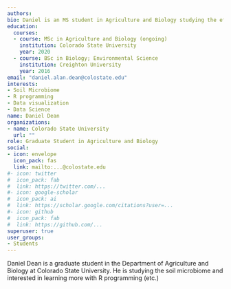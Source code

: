 ```yaml
---
authors:
bio: Daniel is an MS student in Agriculture and Biology studying the effects of drought and warming on the soil microbiome using longitudinal samples from a climate research installation.
education:
  courses:
  - course: MSc in Agriculture and Biology (ongoing)
    institution: Colorado State University
    year: 2020
  - course: BSc in Biology; Environmental Science
    institution: Creighton University
    year: 2016
email: "daniel.alan.dean@colostate.edu"
interests:
- Soil Microbiome
- R programming
- Data visualization
- Data Science
name: Daniel Dean
organizations:
- name: Colorado State University
  url: ""
role: Graduate Student in Agriculture and Biology 
social:
- icon: envelope
  icon_pack: fas
  link: mailto:...@colostate.edu
#- icon: twitter
#  icon_pack: fab
#  link: https://twitter.com/...
#- icon: google-scholar
#  icon_pack: ai
#  link: https://scholar.google.com/citations?user=...
#- icon: github
#  icon_pack: fab
#  link: https://github.com/...
superuser: true
user_groups:
- Students
---
```


Daniel Dean is a graduate student in the Department of Agriculture and Biology at Colorado
State University. He is studying the soil microbiome and interested in learning more with R programming (etc.)